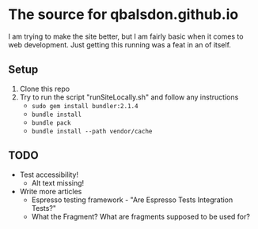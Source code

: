 # The source for qbalsdon.github.io

I am trying to make the site better, but I am fairly basic when it comes to web development. Just getting this running was a feat in an of itself.

## Setup

  1. Clone this repo
  2. Try to run the script "runSiteLocally.sh" and follow any instructions
     - `sudo gem install bundler:2.1.4`
     - `bundle install` 
     - `bundle pack`
     - `bundle install --path vendor/cache`

## TODO

  - Test accessibility!
    - Alt text missing!
  - Write more articles
    - Espresso testing framework - "Are Espresso Tests Integration Tests?"
    - What the Fragment? What are fragments supposed to be used for?
